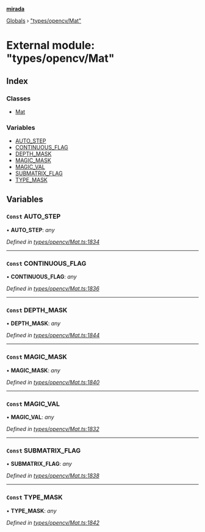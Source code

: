 **[mirada](../README.md)**

[Globals](../README.md) › ["types/opencv/Mat"](_types_opencv_mat_.md)

# External module: "types/opencv/Mat"

## Index

### Classes

* [Mat](../classes/_types_opencv_mat_.mat.md)

### Variables

* [AUTO_STEP](_types_opencv_mat_.md#const-auto_step)
* [CONTINUOUS_FLAG](_types_opencv_mat_.md#const-continuous_flag)
* [DEPTH_MASK](_types_opencv_mat_.md#const-depth_mask)
* [MAGIC_MASK](_types_opencv_mat_.md#const-magic_mask)
* [MAGIC_VAL](_types_opencv_mat_.md#const-magic_val)
* [SUBMATRIX_FLAG](_types_opencv_mat_.md#const-submatrix_flag)
* [TYPE_MASK](_types_opencv_mat_.md#const-type_mask)

## Variables

### `Const` AUTO_STEP

• **AUTO_STEP**: *any*

*Defined in [types/opencv/Mat.ts:1834](https://github.com/cancerberoSgx/mirada/blob/cd60774/mirada/src/types/opencv/Mat.ts#L1834)*

___

### `Const` CONTINUOUS_FLAG

• **CONTINUOUS_FLAG**: *any*

*Defined in [types/opencv/Mat.ts:1836](https://github.com/cancerberoSgx/mirada/blob/cd60774/mirada/src/types/opencv/Mat.ts#L1836)*

___

### `Const` DEPTH_MASK

• **DEPTH_MASK**: *any*

*Defined in [types/opencv/Mat.ts:1844](https://github.com/cancerberoSgx/mirada/blob/cd60774/mirada/src/types/opencv/Mat.ts#L1844)*

___

### `Const` MAGIC_MASK

• **MAGIC_MASK**: *any*

*Defined in [types/opencv/Mat.ts:1840](https://github.com/cancerberoSgx/mirada/blob/cd60774/mirada/src/types/opencv/Mat.ts#L1840)*

___

### `Const` MAGIC_VAL

• **MAGIC_VAL**: *any*

*Defined in [types/opencv/Mat.ts:1832](https://github.com/cancerberoSgx/mirada/blob/cd60774/mirada/src/types/opencv/Mat.ts#L1832)*

___

### `Const` SUBMATRIX_FLAG

• **SUBMATRIX_FLAG**: *any*

*Defined in [types/opencv/Mat.ts:1838](https://github.com/cancerberoSgx/mirada/blob/cd60774/mirada/src/types/opencv/Mat.ts#L1838)*

___

### `Const` TYPE_MASK

• **TYPE_MASK**: *any*

*Defined in [types/opencv/Mat.ts:1842](https://github.com/cancerberoSgx/mirada/blob/cd60774/mirada/src/types/opencv/Mat.ts#L1842)*
